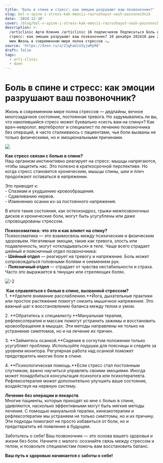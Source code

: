 ```yaml
---
title: 'Боль в спине и стресс: как эмоции разрушают ваш позвоночник?'
slug: bol-v-spine-i-stress-kak-emocii-razrushayut-vash-pozvonochnik
date: '2024-12-10'
cover: /blog/bol-v-spine-i-stress-kak-emocii-razrushayut-vash-pozvonochnik/cover.jpg
description: >-
  /articlinic Арти Клиник /articlinic 16 подписчиков Подписаться Боль в спине и
  стресс: как эмоции разрушают ваш позвоночник? 10 декабря 202410 дек 2024 2 2
  мин Жизнь в современном мире полна стрессов —…
source: 'https://dzen.ru/a/Z1ghaUiU3yjwMyR8'
draft: false
tags:
  - arti-clinic
  - dzen
---
```


# Боль в спине и стресс: как эмоции разрушают ваш позвоночник?

Жизнь в современном мире полна стрессов — дедлайны, вечное многозадачное состояние, постоянная тревога. Но задумывались ли вы, что накопившийся стресс может буквально «сесть вам на спину»? Как врач-невролог, вертебролог и специалист по лечению позвоночника без операций, я часто сталкиваюсь с пациентами, чьи боли вызваны не только физическими, но и эмоциональными причинами.

![](/blog/bol-v-spine-i-stress-kak-emocii-razrushayut-vash-pozvonochnik/img-0.jpg)

  
**Как стресс связан с болью в спине?**  
Наш организм инстинктивно реагирует на стресс: мышцы напрягаются, чтобы защитить нас. Это полезно в краткосрочной перспективе. Но когда стресс становится хроническим, мышцы спины, шеи и плеч продолжают оставаться в напряжении.

Это приводит к:  
\- Спазмам и ухудшению кровообращения.  
\- Сдавливанию нервов.  
\- Изменению осанки из-за постоянного напряжения.  
  
В итоге такие состояния, как остеохондроз, грыжи межпозвоночных дисков и хронические боли, могут быть усугублены или даже спровоцированы стрессом.  
  
**Психосоматика: что это и как влияет на спину?**  
Психосоматика — это взаимосвязь между психическим и физическим здоровьем. Негативные эмоции, такие как тревога, злость или подавленность, могут «откладываться» в теле. Чаще всего страдает шейный и поясничный отдел позвоночника:  
\- **Шейный отдел** — реагирует на тревогу и напряжение. Боль может сопровождаться головными болями и онемением рук.  
\- **Поясничный отдел** — страдает от чувства нестабильности и страха. Часто это выражается в тянущих или стреляющих болях.  

![-2](/blog/bol-v-spine-i-stress-kak-emocii-razrushayut-vash-pozvonochnik/img-1.jpg)

 **Как справляться с болью в спине, вызванной стрессом?**  
1. **Уделите внимание расслаблению.**Йога, дыхательные практики или простое растяжение помогут снизить мышечное напряжение. Это важный шаг к восстановлению баланса между телом и умом.  
  
2. **Обратитесь к специалисту.**Мануальная терапия, рефлексотерапия и массаж помогут устранить зажимы и восстановить кровообращение в мышцах. Эти методы направлены не только на устранение симптомов, но и на лечение их причин.  
  
3. **Займитесь осанкой.**Сидение в согнутом положении только усугубляет проблему. Используйте подушки для поясницы и следите за уровнем монитора. Регулярная работа над осанкой поможет предотвратить многие боли в спине.  
  
4. **Психологическая помощь.**Если стресс стал постоянным спутником, важно научиться управлять своими эмоциями. Иногда может понадобиться консультация психолога или психотерапевта. Рефлексотерапия может дополнительно улучшить ваше состояние, воздействуя на нервную систему.  

**Лечение без операции и лекарств**  
Многие пациенты, которые приходят ко мне с болью в спине, удивляются, насколько эффективными могут быть мягкие методы лечения. С помощью мануальной терапии, кинезиотерапии и рефлексотерапии мы устраняем не только симптомы, но и их причину. Эти подходы помогают не просто избавиться от боли, но и предотвратить её появление в будущем.  
  
Заботьтесь о себе! Ваш позвоночник — это основа вашего здоровья и жизни без боли. Начните с малого: осознайте связь между стрессом и телом, и позвольте специалистам помочь вам восстановить баланс.  
  
**Ваш путь к здоровью начинается с заботы о себе!**